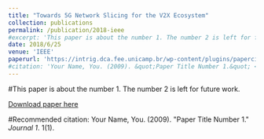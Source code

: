 ```yaml
---
title: "Towards 5G Network Slicing for the V2X Ecosystem"
collection: publications
permalink: /publication/2018-ieee
#excerpt: 'This paper is about the number 1. The number 2 is left for future work.'
date: 2018/6/25
venue: 'IEEE'
paperurl: 'https://intrig.dca.fee.unicamp.br/wp-content/plugins/papercite/pdf/campolo2018towards.pdf'
#citation: 'Your Name, You. (2009). &quot;Paper Title Number 1.&quot; <i>Journal 1</i>. 1(1).'
---
```

#This paper is about the number 1. The number 2 is left for future work.

[Download paper here](https://intrig.dca.fee.unicamp.br/wp-content/plugins/papercite/pdf/campolo2018towards.pdf)

#Recommended citation: Your Name, You. (2009). "Paper Title Number 1." <i>Journal 1</i>. 1(1).
